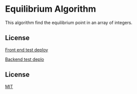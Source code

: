 # Equilibrium Algorithm

This algorithm find the equilibrium point in an array of integers.

## License
[Front end test deploy](https://tests-c624c.web.app)

[Backend test deplo](https://www.pythonanywhere.com/user/nesspo)

## License
[MIT](https://choosealicense.com/licenses/mit/)
